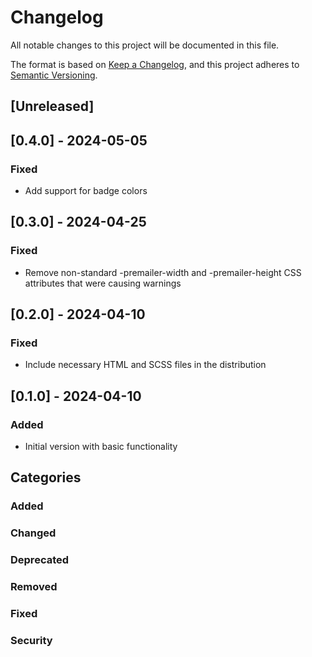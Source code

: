 # Changelog

All notable changes to this project will be documented in this file.

The format is based on [Keep a Changelog](https://keepachangelog.com/en/1.1.0/),
and this project adheres to [Semantic Versioning](https://semver.org/spec/v2.0.0.html).

## [Unreleased]

## [0.4.0] - 2024-05-05

### Fixed

- Add support for badge colors

## [0.3.0] - 2024-04-25

### Fixed

- Remove non-standard -premailer-width and -premailer-height CSS attributes that were causing warnings 

## [0.2.0] - 2024-04-10

### Fixed

- Include necessary HTML and SCSS files in the distribution

## [0.1.0] - 2024-04-10

### Added

- Initial version with basic functionality

## Categories

### Added

### Changed

### Deprecated

### Removed

### Fixed

### Security